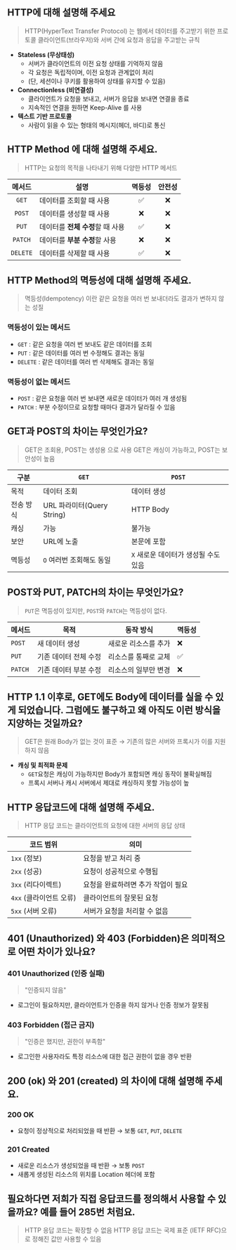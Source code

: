 ## HTTP에 대해 설명해 주세요 
> HTTP(HyperText Transfer Protocol) 는 웹에서 데이터를 주고받기 위한 프로토콜
> 클라이언트(브라우저)와 서버 간에 요청과 응답을 주고받는 규칙

- **Stateless (무상태성)**
    - 서버가 클라이언트의 이전 요청 상태를 기억하지 않음
    - 각 요청은 독립적이며, 이전 요청과 관계없이 처리
    - (단, 세션이나 쿠키를 활용하여 상태를 유지할 수 있음)
- **Connectionless (비연결성)**
    - 클라이언트가 요청을 보내고, 서버가 응답을 보내면 연결을 종료
    - 지속적인 연결을 원하면 Keep-Alive 를 사용
- **텍스트 기반 프로토콜**
    - 사람이 읽을 수 있는 형태의 메시지(헤더, 바디)로 통신

## HTTP Method 에 대해 설명해 주세요.
> HTTP는 요청의 목적을 나타내기 위해 다양한 HTTP 메서드

|메서드|설명|멱등성|안전성|
|:--:|--|:--:|:--:|
|`GET`|데이터를 조회할 때 사용|✅|❌|
|`POST`|데이터를 생성할 때 사용|❌|❌|
|`PUT`|데이터를 **전체 수정**할 때 사용|✅|❌|
|`PATCH`|데이터를 **부분 수정**할 사용|❌|❌|
|`DELETE`|데이터를 삭제할 때 사용|✅|❌|

## HTTP Method의 멱등성에 대해 설명해 주세요.
> 멱등성(Idempotency) 이란 같은 요청을 여러 번 보내더라도 결과가 변하지 않는 성질

### 멱등성이 있는 메서드
- `GET` : 같은 요청을 여러 번 보내도 같은 데이터를 조회
- `PUT` : 같은 데이터를 여러 번 수정해도 결과는 동일
- `DELETE` : 같은 데이터를 여러 번 삭제해도 결과는 동일

### 멱등성이 없는 메서드
- `POST` : 같은 요청을 여러 번 보내면 새로운 데이터가 여러 개 생성됨
- `PATCH` : 부분 수정이므로 요청할 때마다 결과가 달라질 수 있음

## GET과 POST의 차이는 무엇인가요?
> GET은 조회용, POST는 생성용 으로 사용
> GET은 캐싱이 가능하고, POST는 보안성이 높음

|구분|`GET`|`POST`|
|--|--|--|
|목적|데이터 조회|데이터 생성|
|전송 방식|URL 파라미터(Query String)|HTTP Body|
|캐싱|가능|불가능|
|보안|URL에 노출|본문에 포함|
|멱등성|`O` 여러번 조회해도 동일|`X` 새로운 데이터가 생성될 수도 있음|

## POST와 PUT, PATCH의 차이는 무엇인가요?
> `PUT`은 멱등성이 있지만, `POST`와 `PATCH`는 멱등성이 없다.

|메서드|목적|동작 방식|멱등성|
|--|--|--|--|
|`POST`|새 데이터 생성|새로운 리소스를 추가|❌|
|`PUT`|기존 데이터 전체 수정|리소스를 통째로 교체|✅|
|`PATCH`|기존 데이터 부분 수정|리소스의 일부만 변경|❌|

## HTTP 1.1 이후로, GET에도 Body에 데이터를 실을 수 있게 되었습니다. 그럼에도 불구하고 왜 아직도 이런 방식을 지양하는 것일까요?
> GET은 원래 Body가 없는 것이 표준 &rarr; 기존의 많은 서버와 프록시가 이를 지원하지 않음
- **캐싱 및 최적화 문제**
  - `GET`요청은 캐싱이 가능하지만 Body가 포함되면 캐싱 동작이 불확실해짐
  - 프록시 서버나 캐시 서버에서 제대로 캐싱하지 못할 가능성이 높

## HTTP 응답코드에 대해 설명해 주세요.
> HTTP 응답 코드는 클라이언트의 요청에 대한 서버의 응답 상태

|코드 범위|의미|
|--|--|
|`1xx` (정보)|요청을 받고 처리 중|
|`2xx` (성공)|요청이 성공적으로 수행됨|
|`3xx` (리다이렉트)|요청을 완료하려면 추가 작업이 필요|
|`4xx` (클라이언트 오류)|클라이언트의 잘못된 요청|
|`5xx` (서버 오류)|서버가 요청을 처리할 수 없음|

## 401 (Unauthorized) 와 403 (Forbidden)은 의미적으로 어떤 차이가 있나요?

### 401 Unauthorized (인증 실패)
> "인증되지 않음"
- 로그인이 필요하지만, 클라이언트가 인증을 하지 않거나 인증 정보가 잘못됨

### 403 Forbidden (접근 금지)
> "인증은 했지만, 권한이 부족함"
- 로그인한 사용자라도 특정 리소스에 대한 접근 권한이 없을 경우 반환
  
## 200 (ok) 와 201 (created) 의 차이에 대해 설명해 주세요.
### 200 OK
- 요청이 정상적으로 처리되었을 때 반환 &rarr; 보통 `GET`, `PUT`, `DELETE`

### 201 Created
- 새로운 리소스가 생성되었을 때 반환 &rarr; 보통 `POST`
- 새롭게 생성된 리소스의 위치를 Location 헤더에 포함

## 필요하다면 저희가 직접 응답코드를 정의해서 사용할 수 있을까요? 예를 들어 285번 처럼요.
> HTTP 응답 코드는 확장할 수 없음
> HTTP 응답 코드는 국제 표준 (IETF RFC)으로 정해진 값만 사용할 수 있음

